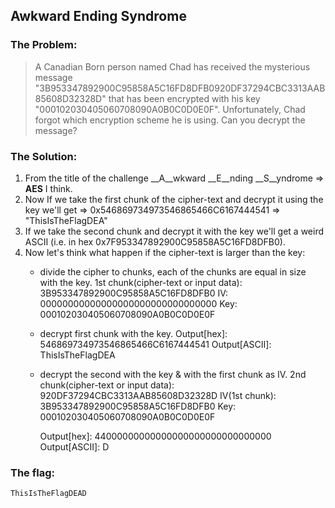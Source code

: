## Awkward Ending Syndrome

### The Problem:

> A Canadian Born person named Chad has received the mysterious message 
> "3B953347892900C95858A5C16FD8DFB0920DF37294CBC3313AAB85608D32328D" 
> that has been encrypted with his key 
> "000102030405060708090A0B0C0D0E0F". 
> Unfortunately, Chad forgot which encryption scheme he is using. 
> Can you decrypt the message?

### The Solution:

1. From the title of the challenge __A__wkward __E__nding __S__yndrome => __AES__ I think.
2. Now If we take the first chunk of the cipher-text and decrypt it using the key we'll get => 0x546869734973546865466C6167444541 => "ThisIsTheFlagDEA"
3. If we take the second chunk and decrypt it with the key we'll get a weird ASCII (i.e. in hex 0x7F953347892900C95858A5C16FD8DFB0).
4. Now let's think what happen if the cipher-text is larger than the key:
	- divide the cipher to chunks, each of the chunks are equal in size with the key.
		1st chunk(cipher-text or input data):	3B953347892900C95858A5C16FD8DFB0
		IV:					00000000000000000000000000000000
		Key:					000102030405060708090A0B0C0D0E0F
	- decrypt first chunk with the key.
		Output[hex]:				546869734973546865466C6167444541
		Output[ASCII]:				ThisIsTheFlagDEA
	- decrypt the second with the key & with the first chunk as IV.
		2nd chunk(cipher-text or input data):   920DF37294CBC3313AAB85608D32328D
                IV(1st chunk):                          3B953347892900C95858A5C16FD8DFB0
                Key:                                    000102030405060708090A0B0C0D0E0F
		
		Output[hex]:				44000000000000000000000000000000
		Output[ASCII]:				D

### The flag:
`ThisIsTheFlagDEAD`



